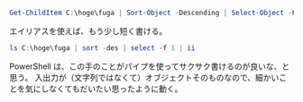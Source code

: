 <!--
title:   ファイル名でソートしたときに一番最後にくるファイルを開く PowerShell スクリプト
tags:    PowerShell
id:      ad7c370f8659b8000ce9
private: false
-->
```powershell
Get-ChildItem C:\hoge\fuga | Sort-Object -Descending | Select-Object -First 1 | Invoke-Item
```

エイリアスを使えば、もう少し短く書ける。

```powershell
ls C:\hoge\fuga | sort -des | select -f 1 | ii
```

PowerShell は、この手のことがパイプを使ってサクサク書けるのが良いな、と思う。
入出力が（文字列ではなくて）オブジェクトそのものなので、細かいことを気にしなくてもだいたい思ったように動く。